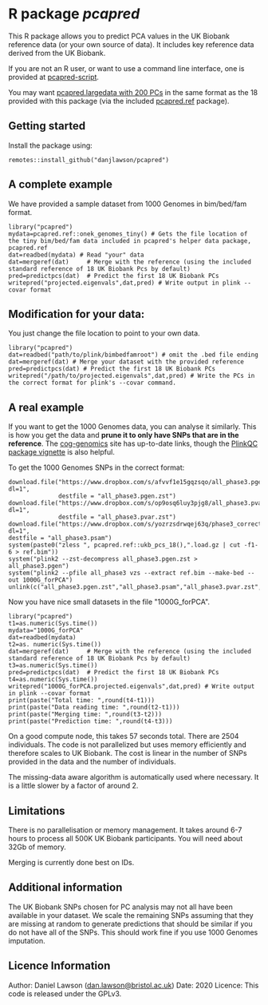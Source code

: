 # R package *pcapred*

This R package allows you to predict PCA values in the UK Biobank reference data (or your own source of data). It includes key reference data derived from the UK Biobank.

If you are not an R user, or want to use a command line interface, one is provided at [pcapred-script](https://github.com/danjlawson/pcapred-script).

You may want [pcapred.largedata with 200 PCs](https://github.com/danjlawson/pcapred.largedata) in the same format as the 18 provided with this package (via the included [pcapred.ref](https://github.com/danjlawson/pcapred.largedata) package).

## Getting started

Install the package using:

```{r}
remotes::install_github("danjlawson/pcapred")
```

## A complete example

We have provided a sample dataset from 1000 Genomes in bim/bed/fam format.

```{r}
library("pcapred")
mydata=pcapred.ref::onek_genomes_tiny() # Gets the file location of the tiny bim/bed/fam data included in pcapred's helper data package, pcapred.ref
dat=readbed(mydata) # Read "your" data
dat=mergeref(dat)     # Merge with the reference (using the included standard reference of 18 UK Biobank Pcs by default)
pred=predictpcs(dat)  # Predict the first 18 UK Biobank PCs
writepred("projected.eigenvals",dat,pred) # Write output in plink --covar format
```

## Modification for your data:

You just change the file location to point to your own data.

```{r}
library("pcapred")
dat=readbed("path/to/plink/bimbedfamroot") # omit the .bed file ending
dat=mergeref(dat) # Merge your dataset with the provided reference
pred=predictpcs(dat) # Predict the first 18 UK Biobank PCs
writepred("/path/to/projected.eigenvals",dat,pred) # Write the PCs in the correct format for plink's --covar command.
```

## A real example

If you want to get the 1000 Genomes data, you can analyse it similarly. This is how you get the data and **prune it to only have SNPs that are in the reference**. The [cog-genomics](https://www.cog-genomics.org/plink/2.0/resources#1kg_phase3) site has up-to-date links, though the  [PlinkQC package vignette](https://cran.r-project.org/web/packages/plinkQC/vignettes/Genomes1000.pdf) is also helpful.

To get the 1000 Genomes SNPs in the correct format:
```{r}
download.file("https://www.dropbox.com/s/afvvf1e15gqzsqo/all_phase3.pgen.zst?dl=1",
              destfile = "all_phase3.pgen.zst")
download.file("https://www.dropbox.com/s/op9osq6luy3pjg8/all_phase3.pvar.zst?dl=1",
              destfile = "all_phase3.pvar.zst")
download.file("https://www.dropbox.com/s/yozrzsdrwqej63q/phase3_corrected.psam?dl=1",
destfile = "all_phase3.psam")
system(paste0("zless ", pcapred.ref::ukb_pcs_18(),".load.gz | cut -f1-6 > ref.bim"))
system("plink2 --zst-decompress all_phase3.pgen.zst > all_phase3.pgen")
system("plink2 --pfile all_phase3 vzs --extract ref.bim --make-bed --out 1000G_forPCA")
unlink(c("all_phase3.pgen.zst","all_phase3.psam","all_phase3.pvar.zst","all_phase3.pgen","ref.bim"))
```

Now you have nice small datasets in the file "1000G_forPCA".

```{r}
library("pcapred")
t1=as.numeric(Sys.time())
mydata="1000G_forPCA"
dat=readbed(mydata)
t2=as. numeric(Sys.time())
dat=mergeref(dat)     # Merge with the reference (using the included standard reference of 18 UK Biobank Pcs by default)
t3=as.numeric(Sys.time())
pred=predictpcs(dat)  # Predict the first 18 UK Biobank PCs
t4=as.numeric(Sys.time())
writepred("1000G_forPCA.projected.eigenvals",dat,pred) # Write output in plink --covar format
print(paste("Total time: ",round(t4-t1)))
print(paste("Data reading time: ",round(t2-t1)))
print(paste("Merging time: ",round(t3-t2)))
print(paste("Prediction time: ",round(t4-t3)))
```

On a good compute node, this takes 57 seconds total. There are 2504 individuals. The code is not parallelized but uses memory efficiently and therefore scales to UK Biobank. The cost is linear in the number of SNPs provided in the data and the number of individuals.

The missing-data aware algorithm is automatically used where necessary. It is a little slower by a factor of around 2.

## Limitations

There is no parallelisation or memory management. It takes around 6-7 hours to process all 500K UK Biobank participants. You will need about 32Gb of memory.

Merging is currently done best on IDs.

## Additional information

The UK Biobank SNPs chosen for PC analysis may not all have been available in your dataset. We scale the remaining SNPs assuming that they are missing at random to generate predictions that should be similar if you do not have all of the SNPs. This should work fine if you use 1000 Genomes imputation.

## Licence Information

Author: Daniel Lawson (dan.lawson@bristol.ac.uk)
Date: 2020
Licence: This code is released under the GPLv3.
